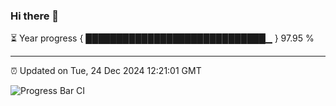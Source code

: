 ### Hi there 👋

⏳ Year progress { █████████████████████████████▁ } 97.95 %

---

⏰ Updated on Tue, 24 Dec 2024 12:21:01 GMT

![Progress Bar CI](https://github.com/code-lakshay/GitHub-Actions-Demo/workflows/Progress%20Bar%20CI/badge.svg)
